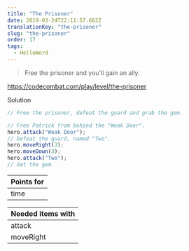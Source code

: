 ```yaml
---
title: "The Prisoner"
date: 2019-03-24T22:11:57.662Z
translationKey: "the-prisoner"
slug: "the-prisoner"
order: 17
tags:
  - HelloWord
---
```


> Free the prisoner and you'll gain an ally.

https://codecombat.com/play/level/the-prisoner

Solution

```javascript
// Free the prisoner, defeat the guard and grab the gem.

// Free Patrick from behind the "Weak Door".
hero.attack("Weak Door");
// Defeat the guard, named "Two".
hero.moveRight(3);
hero.moveDown(3);
hero.attack("Two");
// Get the gem.

```

Points for |
--- |
time |

Needed items with |
--- |
attack |
moveRight |


